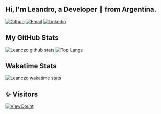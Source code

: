<!-- Your title -->
## Hi, I'm Leandro, a Developer 🚀 from Argentina.

[![Github](https://img.shields.io/badge/-Github-000?style=flat&logo=Github&logoColor=white)](https://github.com/leanczo)
[![Email](https://img.shields.io/badge/Gmail-D14836?style=flat-square&logo=gmail&logoColor=white)](mailto:lean094c@gmail.com)
[![Linkedin](https://img.shields.io/badge/-Linkedin-blue?style=flat-square&logo=linkedin&logoColor=white&link=https://www.linkedin.com/in/leandro-nicol%C3%A1s-cardozo-5a690b1a2/)](https://www.linkedin.com/in/leandro-nicol%C3%A1s-cardozo-5a690b1a2/)
&nbsp;
## My GitHub Stats

![Leanczo github stats](https://github-readme-stats.vercel.app/api?username=leanczo&count_private=true&theme=dracula&show_icons=true&hide=stars)
![Top Langs](https://github-readme-stats.vercel.app/api/top-langs/?username=leanczo&count_private=true&theme=dracula&show_icons=true&layout=compact)
## Wakatime Stats

![Leanczo wakatime stats](https://github-readme-stats.vercel.app/api/wakatime?username=leanczo&theme=dracula)

## ✨ Visitors
[![ViewCount](https://views.whatilearened.today/views/github/leanczo/ismlhbb.svg?cache=remove)](#)

